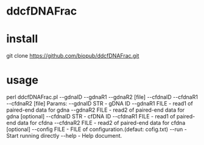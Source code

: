 # ddcfDNAFrac

# install
git clone https://github.com/biopub/ddcfDNAFrac.git

# usage
perl ddcfDNAFrac.pl --gdnaID <STR> --gdnaR1 <file> --gdnaR2 [file] --cfdnaID <STR> --cfdnaR1 <file> --cfdnaR2 [file]
Params:
--gdnaID	STR	-	gDNA ID <required>
--gdnaR1	FILE	-	read1 of paired-end data for gdna <required>
--gdnaR2	FILE	-	read2 of paired-end data for gdna [optional]
--cfdnaID	STR	-	cfDNA ID <required>
--cfdnaR1	FILE	-	read1 of paired-end data for cfdna <required>
--cfdnaR2	FILE	-	read2 of paired-end data for cfdna [optional]
--config	FILE	- FILE of configuration.(defaut: cofig.txt)
--run		- Start running directly
--help		- Help document.
